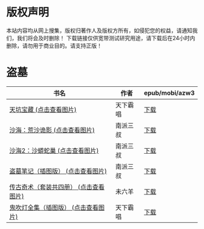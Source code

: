 # 版权声明

本站内容均从网上搜集，版权归著作人及版权方所有，如侵犯您的权益，请通知我们，我们将会及时删除！ 下载链接仅供宽带测试研究用途，请下载后在24小时内删除，请勿用于商业目的。请支持正版！

# 盗墓

| 书名 | 作者 | epub/mobi/azw3 |
| --- | --- | --- |
| [天坑宝藏 (点击查看图片)](https://www.dushupai.com/attachment/2024/06/09/4d7a30fcb353997b.jpg) | 天下霸唱 | [下载](https://url89.ctfile.com/f/31084289-1356985273-7ce1df?p=8866) |
| [沙海：荒沙诡影 (点击查看图片)](https://www.dushupai.com/attachment/2024/06/04/655776b56a3f7b96.jpg) | 南派三叔 | [下载](https://url89.ctfile.com/f/31084289-1357020958-faed28?p=8866) |
| [沙海2：沙蟒蛇巢 (点击查看图片)](https://www.dushupai.com/attachment/2024/06/04/c2c1b26db365c314.jpg) | 南派三叔 | [下载](https://url89.ctfile.com/f/31084289-1357020952-c06183?p=8866) |
| [盗墓笔记（插图版） (点击查看图片)](https://www.dushupai.com/attachment/2024/06/01/a86344f4cf66ec63.jpg) | 南派三叔 | [下载](https://url89.ctfile.com/f/31084289-1357005646-e7641b?p=8866) |
| [传古奇术（套装共四册） (点击查看图片)](https://www.dushupai.com/attachment/2024/06/01/ac1804fcab960d08.jpg) | 未六羊 | [下载](https://url89.ctfile.com/f/31084289-1357005541-573834?p=8866) |
| [鬼吹灯全集（插图版） (点击查看图片)](https://www.dushupai.com/attachment/2024/06/01/da61ad3371315e0d.jpg) | 天下霸唱 | [下载](https://url89.ctfile.com/f/31084289-1357004863-5bc405?p=8866) |
